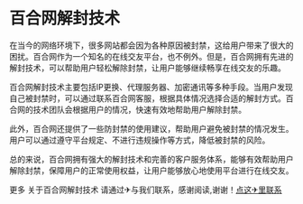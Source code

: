 # 百合网解封技术

在当今的网络环境下，很多网站都会因为各种原因被封禁，这给用户带来了很大的困扰。百合网作为一个知名的在线交友平台，也不例外。但是，百合网拥有先进的解封技术，可以帮助用户轻松解除封禁，让用户能够继续畅享在线交友的乐趣。

百合网解封技术主要包括IP更换、代理服务器、加密通讯等多种手段。当用户发现自己被封禁时，可以通过联系百合网客服，根据具体情况选择合适的解封方式。百合网的技术团队会根据用户的情况，快速有效地帮助用户解除封禁。

此外，百合网还提供了一些防封禁的使用建议，帮助用户避免被封禁的情况发生。用户可以通过遵守平台规定、不进行违规操作等方式，降低被封禁的风险。

总的来说，百合网拥有强大的解封技术和完善的客户服务体系，能够有效帮助用户解除封禁，保障用户的正常使用权益，让用户能够放心地使用平台进行在线交友。

更多 关于百合网解封技术 请通过✈与我们联系，感谢阅读,谢谢！[点这✈里联系](https://gg.k02.cc)